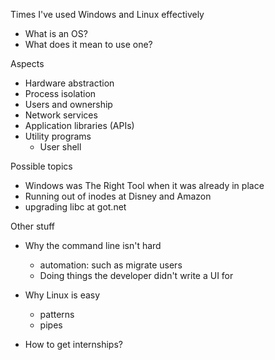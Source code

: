 Times I've used Windows and Linux effectively

- What is an OS?
- What does it mean to use one?

Aspects

- Hardware abstraction
- Process isolation
- Users and ownership
- Network services
- Application libraries (APIs)
- Utility programs
  - User shell

Possible topics

- Windows was The Right Tool when it was already in place
- Running out of inodes at Disney and Amazon
- upgrading libc at got.net

Other stuff

- Why the command line isn't hard
  - automation: such as migrate users
  - Doing things the developer didn't write a UI for
- Why Linux is easy
  - patterns
  - pipes

- How to get internships?
